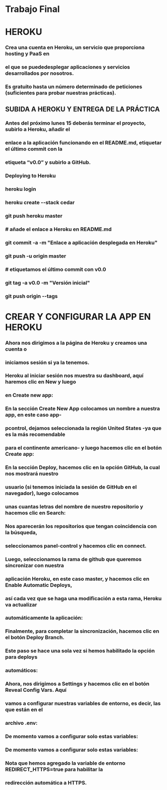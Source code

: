 # Trabajo Final

# HEROKU

### Crea una cuenta en Heroku, un servicio que proporciona hosting y PaaS en 
### el que se puededesplegar aplicaciones y servicios desarrollados por nosotros. 
### Es gratuito hasta un número determinado de peticiones (suficientes para probar nuestras prácticas).
###

## SUBIDA A HEROKU Y ENTREGA DE LA PRÁCTICA
### Antes del próximo lunes 15 deberás terminar el proyecto, subirlo a Heroku, añadir el 
### enlace a la aplicación funcionando en el README.md, etiquetar el último commit con la 
### etiqueta “v0.0” y subirlo a GitHub.
###

### Deploying to Heroku
### heroku login
### heroku create --stack cedar
### git push heroku master
### # añade el enlace a Heroku en README.md
### git commit -a -m "Enlace a aplicación desplegada en Heroku"
### git push -u origin master
### # etiquetamos el último commit con v0.0
### git tag -a v0.0 -m "Versión inicial"
### git push origin --tags
###

# CREAR Y CONFIGURAR LA APP EN HEROKU
### Ahora nos dirigimos a la página de Heroku y creamos una cuenta o 
### iniciamos sesión si ya la tenemos.

### Heroku al iniciar sesión nos muestra su dashboard, aquí haremos clic en New y luego
### en Create new app:
### En la sección Create New App colocamos un nombre a nuestra app, en este caso app-
### pcontrol, dejamos seleccionada la región United States -ya que es la más recomendable
### para el continente americano- y luego hacemos clic en el botón Create app:
### En la sección Deploy, hacemos clic en la opción GitHub, la cual nos mostrará nuestro
### usuario (si tenemos iniciada la sesión de GitHub en el navegador), luego colocamos
### unas cuantas letras del nombre de nuestro repositorio y hacemos clic en Search:
### Nos aparecerán los repositorios que tengan coincidencia con la búsqueda,
### seleccionamos panel-control y hacemos clic en connect.
### Luego, seleccionamos la rama de github que queremos sincronizar con nuestra
### aplicación Heroku, en este caso master, y hacemos clic en Enable Automatic Deploys,
### así cada vez que se haga una modificación a esta rama, Heroku va actualizar
### automáticamente la aplicación:
### Finalmente, para completar la sincronización, hacemos clic en el botón Deploy Branch.
### Este paso se hace una sola vez si hemos habilitado la opción para deploys
### automáticos:
### Ahora, nos dirigimos a Settings y hacemos clic en el botón Reveal Config Vars. Aquí
### vamos a configurar nuestras variables de entorno, es decir, las que están en el
### archivo .env:
### De momento vamos a configurar solo estas variables:
### De momento vamos a configurar solo estas variables:
### Nota que hemos agregado la variable de entorno REDIRECT_HTTPS=true para habilitar la
### redirección automática a HTTPS.